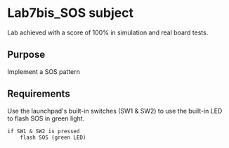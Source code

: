 # Lab7bis_SOS subject

Lab achieved with a score of 100% in simulation and real board tests.

## Purpose
Implement a SOS pattern

## Requirements
Use the launchpad's built-in switches (SW1 & SW2) to use the built-in LED to flash SOS in green light. 

    if SW1 & SW2 is pressed
        flash SOS (green LED)
